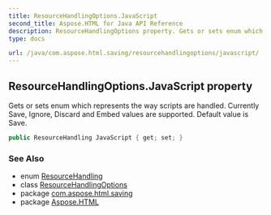 ```yaml
---
title: ResourceHandlingOptions.JavaScript
second_title: Aspose.HTML for Java API Reference
description: ResourceHandlingOptions property. Gets or sets enum which represents the way scripts are handled. Currently Save Ignore Discard and Embed values are supported. Default value is Save
type: docs

url: /java/com.aspose.html.saving/resourcehandlingoptions/javascript/
---
```

## ResourceHandlingOptions.JavaScript property

Gets or sets enum which represents the way scripts are handled. Currently Save, Ignore, Discard and Embed values are supported. Default value is Save.

```java
public ResourceHandling JavaScript { get; set; }
```

### See Also

* enum [ResourceHandling](../../resourcehandling/)
* class [ResourceHandlingOptions](../)
* package [com.aspose.html.saving](../../../com.aspose.html.saving/)
* package [Aspose.HTML](../../../)
